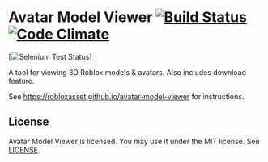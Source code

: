 Avatar Model Viewer [![Build Status](https://img.shields.io/travis/rust-lang/rust/master.svg)](http://travis-ci.org/) [![Code Climate](https://codeclimate.com/github/Stuk/jszip/badges/gpa.svg)](https://codeclimate.com/)
=====

[![Selenium Test Status](https://i.imgur.com/MfTXBJt.png)]

A tool for viewing 3D Roblox models & avatars. Also includes download feature.

See https://robloxasset.github.io/avatar-model-viewer for instructions.

License
-------

Avatar Model Viewer is licensed. You may use it under the MIT license. See [LICENSE](LICENSE).
